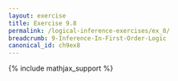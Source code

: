 ```yaml
---
layout: exercise
title: Exercise 9.8
permalink: /logical-inference-exercises/ex_8/
breadcrumb: 9-Inference-In-First-Order-Logic
canonical_id: ch9ex8
---
```


{% include mathjax_support %}

